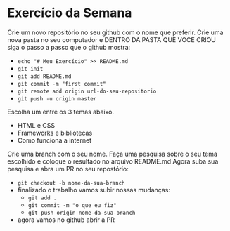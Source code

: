 # Exercício da Semana

Crie um novo repositório no seu github com o nome que preferir.
Crie uma nova pasta no seu computador e
DENTRO DA PASTA QUE VOCE CRIOU siga o passo a passo que o github mostra:

* `echo "# Meu Exercício" >> README.md`
* `git init`
* `git add README.md`
* `git commit -m "first commit"`
* `git remote add origin url-do-seu-repositorio`
* `git push -u origin master`

Escolha um entre os 3 temas abaixo.

- HTML e CSS
- Frameworks e bibliotecas
- Como funciona a internet

Crie uma branch com o seu nome.
Faça uma pesquisa sobre o seu tema escolhido e coloque o resultado no arquivo README.md
Agora suba sua pesquisa e abra um PR no seu repostório:
  - ``git checkout -b nome-da-sua-branch``
  - finalizado o trabalho vamos subir nossas mudanças:
      - ``git add .``
      - ``git commit -m "o que eu fiz"``
      - ``git push origin nome-da-sua-branch``
  - agora vamos no github abrir a PR
